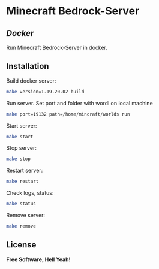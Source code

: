 # Minecraft Bedrock-Server 
## _Docker_

Run Minecraft Bedrock-Server in docker.

## Installation

Build docker server:
 
```sh
make version=1.19.20.02 build
```
Run server. Set port and folder with wordl on local machine
 
```sh
make port=19132 path=/home/mincraft/worlds run
```
Start server:
 
```sh
make start
```
Stop server:
 
```sh
make stop
```
Restart server:
 
```sh
make restart
```

Check logs, status:
 
```sh
make status
```

Remove server:
 
```sh
make remove
```
## License


**Free Software, Hell Yeah!**


